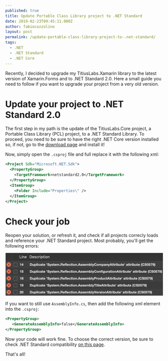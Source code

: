 ```yaml
---
published: true
title: Update Portable Class Library project to .NET Standard
date: 2019-02-23T09:45:11.000Z
author: fabiocozzolino
layout: post
permalink: /update-portable-class-library-project-to-.net-standard/
tags:
  - .NET
  - .NET Standard
  - .NET Core
---
```

Recently, I decided to upgrade my TitiusLabs.Xamarin library to the latest version of Xamarin.Forms and to .NET Standard 2.0. Here a small guide you need to follow if you want to upgrade your project from a very old version. 

# Update your project to .NET Standard 2.0
The first step in my path is the update of the TitiusLabs.Core project, a Portable Class Library (PCL) project, to a .NET Standard Library. To proceed, you need to be sure to have the right .NET Core version installed so, if not, go to the [download page](https://dotnet.microsoft.com/download) and install it!

Now, simply open the ```.csproj``` file and full replace it with the following xml:

```xml
<Project Sdk="Microsoft.NET.Sdk">
  <PropertyGroup>
    <TargetFramework>netstandard2.0</TargetFramework>
  </PropertyGroup>
  <ItemGroup>
    <Folder Include="Properties\" />
  </ItemGroup>
</Project>
```

# Check your job
Reopen your solution, or refresh it, and check if all projects correcly loads and reference your .NET Standard project. Most probably, you'll get the following errors:

<p align="center">
  <img src="/assets/img/net-standard-errors.png" alt=".NET Standard errors">
</p>

If you want to still use ```AssemblyInfo.cs```, then add the following xml element into the ```.csproj```:

```xml
<PropertyGroup>
   <GenerateAssemblyInfo>false</GenerateAssemblyInfo>
</PropertyGroup> 
```

Now your code will work fine. To choose the correct version, be sure to check .NET Standard compatibility [on this page](https://github.com/dotnet/standard/blob/master/docs/versions.md).

That's all!
